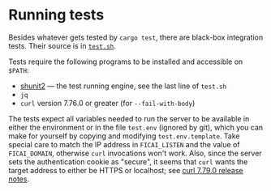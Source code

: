 # Running tests

Besides whatever gets tested by `cargo test`, there are black-box integration tests. Their source is in [`test.sh`](/test.sh).

Tests require the following programs to be installed and accessible on `$PATH`:
- [shunit2](https://github.com/kward/shunit2/) — the test running engine, see the last line of `test.sh`
- `jq`
- `curl` version 7.76.0 or greater (for `--fail-with-body`)

The tests expect all variables needed to run the server to be available in either the environment or in the file `test.env` (ignored by git), which you can make for yourself by copying and modifying `test.env.template`. Take special care to match the IP address in `FICAI_LISTEN` and the value of `FICAI_DOMAIN`, otherwise `curl` invocations won't work. Also, since the server sets the authentication cookie as "secure", it seems that `curl` wants the target address to either be HTTPS or localhost; see [curl 7.79.0 release notes](https://daniel.haxx.se/blog/2021/09/15/curl-7-79-0-secure-local-cookies/).
